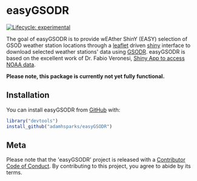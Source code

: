 
# easyGSODR

<!-- badges: start -->
[![Lifecycle: experimental](https://img.shields.io/badge/lifecycle-experimental-orange.svg)](https://www.tidyverse.org/lifecycle/#experimental)
<!-- badges: end -->

The goal of easyGSODR is to provide wEAther ShinY (EASY) selection of GSOD weather station locations through a [leaflet](https://cran.r-project.org/package=leaflet) driven [shiny](https://cran.r-project.org/package=shiny) interface to download selected weather stations' data using [GSODR](https://cran.r-project.org/package=GSODR). easyGSODR is based on the excellent work of Dr. Fabio Veronesi, [Shiny App to access NOAA data](https://r-video-tutorial.blogspot.com/2019/02/shiny-app-to-access-noaa-data.html).

**Please note, this package is currently not yet fully functional.**

## Installation

You can install easyGSODR from [GitHub](https://www.github.com/adamhsparks/easyGSODR) with:

``` r
library("devtools")
install_github("adamhsparks/easyGSODR")
```

## Meta

Please note that the 'easyGSODR' project is released with a
[Contributor Code of Conduct](CODE_OF_CONDUCT.md).
By contributing to this project, you agree to abide by its terms.
